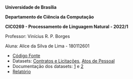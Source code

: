 **Universidade de Brasília**

**Departamento de Ciência da Computação**

**CIC0269 - Processamento de Linguagem Natural - 2022/1**

 Professor: Vinícius R. P. Borges
 
 Aluna: Alice da Silva de Lima - 180112601


* [Código Fonte]()
* Datasets: [Contratos e Licitações](https://drive.google.com/file/d/1x-3C0ew_UoNddM3Sb40r7V5_cFKAaJaq/view?usp=sharing), [Atos de Pessoal](https://drive.google.com/file/d/1TDfUicwYDjJBFMabGFl0aIpqysAL4eiJ/view?usp=sharing)
* Documentação dos datasets: [1](https://github.com/UnB-KnEDLe/datasets/blob/master/corpus_2_contratos_licitacoes.md) e [2](https://github.com/UnB-KnEDLe/datasets/blob/master/anotacoes_atos_de_pessoal.md)
* [Relatório]()
